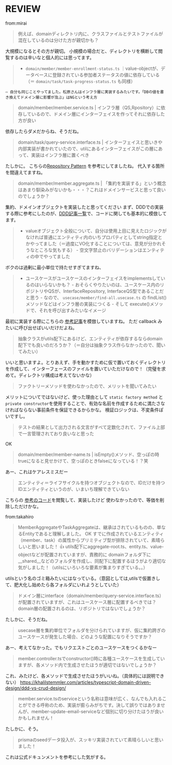 # REVIEW
from:mirai
> 例えば、domainディレクトリ内に、クラスファイルとテストファイルが混在しているのは分けた方が親切かも？

大規模になるとその方が親切。
小規模の場合だと、ディレクトリを横断して閲覧するのは辛いなと個人的には思ってます。

> - `domain/member/member-enrollment-status.ts` ｜value-objectが、データベースに登録されている参加者ステータスの値に依存している（＝ `domain/task/task-progress-status.ts` も同様）
    
    ⇨ 自分も同じことやってました。松原さんはインフラ層に実装するみたいです。「DBの値を書き換えてドメイン層に影響が及ぶ」はNGという考え方

> domain/member/member.service.ts | インフラ層（QS,Rpository）に依存しているので、ドメイン層にインターフェイスを作ってそれに依存した方が良い

依存したらダメだからね、そうだね。

> domain/task/query-service.interface.ts | インターフェイスと思いきや内部実装が書かれていたので、utilにあるインターフェイスがこの層にあって、実装はインフラ層に置くべき

たしかに。
こちらの[Repository Pattern](https://github.com/prisma/prisma/discussions/3929#discussioncomment-3219327) を参考にしてましたね。
代入する箇所を間違えてますね。

> domain/member/member.aggregate.ts | 「集約を実装する」という概念はあまり馴染みがないかも・・・？これはドメインサービスと思って良いのでしょうか？

集約、ドメインオブジェクトを実装したと思ってください
まず、DDDでの実装する際に参考にしたのが、[DDD記事一覧](https://khalilstemmler.com/articles/tags/ddd/)で、コードに関しても基本的に模倣してます。

> - valueオブジェクト全般について、自分は使用上目に見えたロジックがなければ普通にエンティティ内のいちプロパティとしてstring指定とかやってました（＝過度にVO化することについては、意見が分かれそうなところな気もする）
    - 空文字禁止のバリデーションはエンティティの中でやってました

ボクのは過剰に最小単位で持たせすぎてますね、

> - ユースケースがユースケースのインターフェイスをimplementsしているのはいらないかも？
    - おそらくやりたいのは、ユースケース内のリポジトリやQSが、InterfaceRepository, InterfaceQS型であることだと思う
    - なので、 `usecase/member/find-all.usecase.ts` の findList()メソッドなどはインフラ層の実装につくる
    - そして execute()メソッドで、それを呼び出すみたいなイメージ

最初に実装する際にこちらの [参考記事](https://khalilstemmler.com/articles/typescript-domain-driven-design/updating-aggregates-in-domain-driven-design/#Creating-the-domain-model)を模倣していますね。
ただ callback みたいに呼び出せばいいだけだよね。

> 抽象クラスがutils配下にあるけど、エンティティが依存するならdomain配下でも良いのだろうか？（＝自分は抽象クラス作らなかったので、聞いてみたい）

いいと思いますよ。とりあえず、手を動かすために仮で置いておくディレクトリを作成して、インターフェースのファイルを置いていただけなので！（完璧を求めて。ディレクトリ構成は考えてないかな）

> ファクトリーメソッドを使わなかったので、メリットを聞いてみたい

メリットについてではないけど、使った理由として
`static factory method` と`private constructor`を使用することで、有効な名前を作成するために満たさなければならない事前条件を保証できるからかな。
検証ロジックは、不変条件ぽいですし。


> テストの結果として出力される文言がすべて定数化されて、ファイル上部で一言管理されており良いなと思った

OK

> domain/member/member-name.ts | isEmpty()メソッド、空っぽの時trueになると見せかけて、空っぽのときfalseになっている！？笑

あー、これはケアレスミスだー

> エンティティ＝ライフサイクルを持つオブジェクトなので、IDだけを持つIDエンティティというのが、いまいち理解できていない

こちらの [参考のコード](https://github.com/stemmlerjs/white-label/blob/master/src/core/domain/Entity.ts)を閲覧して、実装したけど
使わなかったので、等価を削除しただけかな。

from:takahiro
> MemberAggregateやTaskAggregateは、継承はされているものの、単なるEntityであると理解しました。
OK
> すでに作成されているエンティティ（member、task）の属性からプリミティブ型が排除されていて、素晴らしいと思いました！
:+1:
> utils配下にaggregate-root.ts、entity.ts、value-objectなどが配置されていますが、責務的に domainフォルダ下に__shared__などのフォルダを作成し、同配下に配置するほうがより適切な気がしました！（utilsにいろいろな要素が集まりすぎている。。）

utilsという名のゴミ箱みたいにはなっている。（意図としては,utilsで仮置きして、肥大化し始めたら各フォルダにいれようとしていた）

> ドメイン層にinterface（domain/member/query-service.interface.ts）が配置されていますが、これはユースケース層に配置するべきでは？domain層の配置されるのは、リポジトリではないでしょうか？

たしかに、そうだね。

> usecase層を集約単位でフォルダを分けられていますが、仮に集約跨ぎのユースケースが発生した場合、どのような配置になりそうですか？

あー、考えてなかった。でもリクエストごとのユースケースをつくるかなー

> member.controller.tsでconstructor()時に各種ユースケースを生成していますが、各メソッド内で生成させたほうが適切ではないでしょうか？

これ、みたけど、各メソッドで生成させたほうがいいね。（具体的には説明できない）
https://khalilstemmler.com/articles/typescript-domain-driven-design/ddd-vs-crud-design/

> member.service.tsのserviceという名称は意味が広く、なんでも入れることができる呼称のため、実装が膨らみがちです。決して誤りではありませんが、member-update-email-serviceなど個別に切り分けたほうが良いかもしれません！

たしかに、そう。

> prismaのseedデータ投入が、スッキリ実装されていて素晴らしいと思いました！

これは公式ドキュンメントを参考にした気がする。
